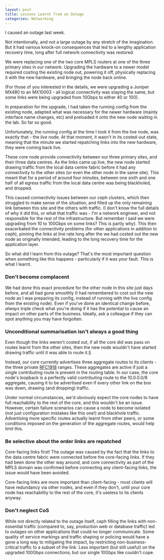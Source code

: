 ```yaml
---
layout: post
title: Lessons Learnt from an Outage
categories: Networking
---
```


I caused an outage last week. 

Not intentionally, and not a large outage by any stretch of the imagination. But it had various knock-on consequences that led to a lengthy application recovery time, long after full network connectivity was restored.

We were replacing one of the two core MPLS routers at one of the three primary sites in our network. Upgrading the hardware to a newer model required costing the existing node out, powering it off, physically replacing it with the new hardware, and bringing the node back online.

(For those of you interested in the details, we were upgrading a Juniper MX480 to an MX10003 - all logical connectivity was staying the same, but some links were being upgraded from 10Gbps to either 40 or 100).

In preparation for the upgrade, I had taken the running config from the existing node, adapted what was necessary for the newer hardware (mainly interface name changes, etc) and preloaded it onto the new node waiting in the lab. So far so good.

Unfortunately, the running config at the time I took it from the live node, was exactly that - the _live_ node. At that moment, it wasn't in its costed-out state, meaning that the minute we started repatching links into the new hardware, they were coming back live.

These core node provide connectivity between our three primary sites, and their three data centres. As the links came up live, the new node started drawing traffic from the local data centre fabric before it had any connectivity to the other sites (or even the other node in the same site). This meant that for a period of around four minutes, between one sixth and one half of all egress traffic from the local data centre was being blackholed, and dropped.

This caused connectivity issues between our ceph clusters, which then struggled to make sense of the situation, and filled up the only remaining link between this site and the others with traffic. (I don't know the full details of why it did this, or what that traffic was - I'm a network engineer, and not responsible for the rest of the infrastructure. But remember I said we were upgrading from 10 to 100Gbps on some links? This is partly why). This then exacerbated the connectivity problems (for other applications in addition to ceph), pinning the links at line rate long after the we had costed out the new node as originally intended, leading to the long recovery time for the application layer.

So what did I learn from this outage? That's the most important question when something like this happens - particularly if it was your fault. This is what I learnt.

### Don't become complacent

We had done this exact procedure for the other node in this site just days before, and all had gone smoothly (I had remembered to cost out the new node as I was preparing its config, instead of running with the live config from the existing node). Even if you've done an identical change before, _always_ triple check what you're doing if it has the potential to cause an impact on other parts of the business. Ideally, ask a colleague if they can spot anything you may have forgotten.

### Unconditional summarisation isn't always a good thing

Even though the links weren't costed out, if all the core did was pass on routes learnt from the other sites, then the new node wouldn't have started drawing traffic until it was able to route it.§

Instead, our core currently advertises three aggregate routes to its clients - the three private [RFC1918](https://tools.ietf.org/html/rfc1918) ranges. These aggregates are active if just a single contributing route is present in the routing table. In our case, the core node's loopback is a perfectly valid contributing route to the 10.0.0.0/8 aggregate, causing it to be advertised even if every other link on the box was down, drawing (and dropping) traffic.

Under normal circumstances, we'd obviously expect the core nodes to have full reachability to the rest of the core, and this wouldn't be an issue. However, certain failure scenarios can cause a node to become isolated (not just configuration mistakes like this one!) and blackhole traffic. Advertising more specific routes actually learnt from other peers, or some conditions imposed on the generation of the aggregate routes, would help limit this.

### Be selective about the order links are repatched

Core-facing links first! The outage was caused by the fact that the links to the data centre fabric were connected before the core-facing links. If they had been done the other way around, and core connectivity as part of the MPLS domain was confirmed before connecting any client-facing links, the issue would have been avoided.

Core-facing links are more important than client-facing - most clients will have redundancy via other nodes, and even if they don't, until your core node has reachability to the rest of the core, it's useless to its clients anyway.

### Don't neglect CoS

While not directly related to the outage itself, ceph filling the links with non-essential traffic (compared to, say, production web or database traffic) led to outages on other applications that could no longer communicate. Some quality of service markings and traffic shaping or policing would have a gone a long way to mitigating the impact, by restricting non-business-critical traffic to a subset of the link. Less important (but still useful) on the upgraded 100Gbps connections; but our single 10Gbps like couldn't cope.

